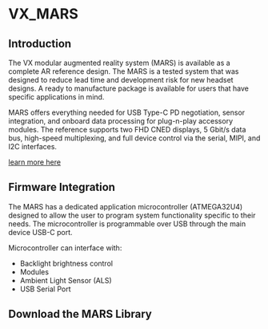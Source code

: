 # VX_MARS

## Introduction
The VX modular augmented reality system (MARS) is available as a complete AR reference design. The MARS is a tested system that was designed to reduce lead time and development risk for new headset designs. A ready to manufacture package is available for users that have specific applications in mind.

MARS offers everything needed for USB Type-C PD negotiation, sensor integration, and onboard data processing for plug-n-play accessory modules. The reference supports two FHD CNED displays, 5 Gbit/s data bus, high-speed multiplexing, and full device control via the serial, MIPI, and I2C interfaces.

[learn more here](www.vx-inc.com)

## Firmware Integration
The MARS has a dedicated application microcontroller (ATMEGA32U4) designed to allow the user to program system functionality specific to their needs. The microcontroller is programmable over USB through the main device USB-C port. 

  Microcontroller can interface with:
  * Backlight brightness control 
  * Modules
  * Ambient Light Sensor (ALS)
  * USB Serial Port

## Download the MARS Library
